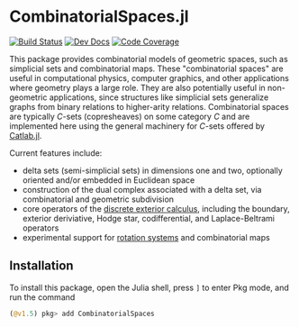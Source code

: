 # CombinatorialSpaces.jl

[![Build Status](https://github.com/AlgebraicJulia/CombinatorialSpaces.jl/workflows/Tests/badge.svg)](https://github.com/AlgebraicJulia/CombinatorialSpaces.jl/actions?query=workflow%3ATests)
[![Dev Docs](https://img.shields.io/badge/docs-dev-blue.svg)](https://algebraicjulia.github.io/CombinatorialSpaces.jl/dev)
[![Code Coverage](https://codecov.io/gh/AlgebraicJulia/CombinatorialSpaces.jl/branch/main/graph/badge.svg)](https://codecov.io/gh/AlgebraicJulia/CombinatorialSpaces.jl)

This package provides combinatorial models of geometric spaces, such as
simplicial sets and combinatorial maps. These "combinatorial spaces" are useful
in computational physics, computer graphics, and other applications where
geometry plays a large role. They are also potentially useful in non-geometric
applications, since structures like simplicial sets generalize graphs from
binary relations to higher-arity relations. Combinatorial spaces are typically
*C*-sets (copresheaves) on some category *C* and are implemented here using the
general machinery for *C*-sets offered by
[Catlab.jl](https://github.com/AlgebraicJulia/Catlab.jl).

Current features include:

- delta sets (semi-simplicial sets) in dimensions one and two, optionally
  oriented and/or embedded in Euclidean space
- construction of the dual complex associated with a delta set, via
  combinatorial and geometric subdivision
- core operators of the [discrete exterior
  calculus](https://en.wikipedia.org/wiki/Discrete_exterior_calculus), including
  the boundary, exterior deriviative, Hodge star, codifferential, and
  Laplace-Beltrami operators
- experimental support for [rotation
  systems](https://www.algebraicjulia.org/blog/post/2020/09/cset-graphs-2/) and
  combinatorial maps

## Installation

To install this package, open the Julia shell, press `]` to enter Pkg mode, and
run the command

```julia
(@v1.5) pkg> add CombinatorialSpaces
```
